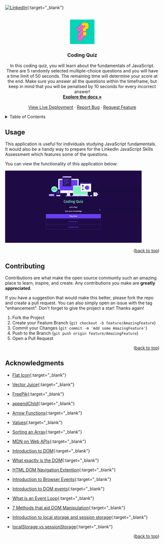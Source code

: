 <a name="readme-top"></a>

[![LinkedIn][linkedin-shield]][linkedin-url]{:target="_blank"}

<!-- PROJECT LOGO -->
<br />
<div align="center">
  <a target="_blank" href="https://github.com/XchHarutyunyan/coding-quiz">
    <img src="assets/images/readmelogo.jpg" alt="Logo" width="80" height="80">
  </a>

<h3 align="center">Coding Quiz</h3>

  <p align="center">
  In this coding quiz, you will learn about the fundamentals of JavaScript. There are 5 randomly selected multiple-choice questions and you will have a time limit of 50 seconds. The remaining time will determine your score at the end. Make sure you answer all the questions within the timeframe, but keep in mind that you will be penalised by 10 seconds for every incorrect answer!

<br />
<a target="_blank" href="https://github.com/XchHarutyunyan/coding-quiz"><strong>Explore the docs »</strong></a>
<br />
<br />
<a target="_blank" href="https://XchHarutyunyan.github.io/coding-quiz/">View Live Deployment</a>
·
<a target="_blank" href="https://github.com/XchHarutyunyan/coding-quiz/issues">Report Bug</a>
·
<a target="_blank" href="https://github.com/XchHarutyunyan/coding-quiz/issues">Request Feature</a>

  </p>
</div>

<!-- TABLE OF CONTENTS -->
<details>
  <summary>Table of Contents</summary>
  <ol>
    <li><a href="#usage">Usage</a></li>
    <li><a href="#contributing">Contributing</a></li>
    <li><a href="#acknowledgments">Acknowledgments</a></li>
  </ol>
</details>

## Usage

This application is useful for individuals studying JavaScript fundamentals. It would also be a handy way to prepare for the LinkedIn JavaScript Skills Assessment which features some of the questions.

You can view the functionality of this application below:

![Coding Quiz](assets/images/usagegif.gif)

<p align="right">(<a href="#readme-top">back to top</a>)</p>

<!-- CONTRIBUTING -->

## Contributing

Contributions are what make the open source community such an amazing place to learn, inspire, and create. Any contributions you make are **greatly appreciated**.

If you have a suggestion that would make this better, please fork the repo and create a pull request. You can also simply open an issue with the tag "enhancement".
Don't forget to give the project a star! Thanks again!

1. Fork the Project
2. Create your Feature Branch (`git checkout -b feature/AmazingFeature`)
3. Commit your Changes (`git commit -m 'Add some AmazingFeature'`)
4. Push to the Branch (`git push origin feature/AmazingFeature`)
5. Open a Pull Request

<p align="right">(<a href="#readme-top">back to top</a>)</p>

## Acknowledgments

- [Flat Icon](https://www.flaticon.com/free-icon/podium_548481?related_id=548440&origin=search){:target="_blank"}
- [Vector Juice](https://www.freepik.com/author/vectorjuice){:target="_blank"}
- [FreePik](https://www.freepik.com/free-vector/question-mark-layered-3d-vector-font_18919699.htm#query=quiz&position=31&from_view=search&track=sph){:target="_blank"}
- [appendChild](https://developer.mozilla.org/en-US/docs/Web/API/Node/appendChild){:target="_blank"}
- [Arrow Functions](https://www.w3schools.com/js/js_arrow_function.asp){:target="_blank"}
- [Values](https://stackoverflow.com/questions/11563638/how-do-i-get-the-value-of-text-input-field-using-javascript){:target="_blank"}
- [Sorting an Array](https://stackoverflow.com/questions/5876424/sort-array-of-objects){:target="_blank"}
- [MDN on Web APIs](https://developer.mozilla.org/en-US/docs/Learn/JavaScript/Client-side_web_APIs/Introduction){:target="_blank"}
- [Introduction to DOM](https://www.youtube.com/watch?v=-0ZcldkGlt8){:target="_blank"}

- [What exactly is the DOM](https://bitsofco.de/what-exactly-is-the-dom/){:target="_blank"}
- [HTML DOM Navigation Extention](https://chrome.google.com/webstore/detail/html-dom-navigation/eimpgjcahblfpdgiknmbmglcafegimil/){:target="_blank"}
- [Introduction to Browser Events](https://javascript.info/introduction-browser-events){:target="_blank"}
- [Introduction to DOM events](https://www.smashingmagazine.com/2013/11/an-introduction-to-dom-events/){:target="_blank"}
- [What is an Event Loop](https://www.youtube.com/watch?v=8aGhZQkoFbQ){:target="_blank"}
- [7 Methods that aid DOM Manipulation](https://dev.to/desoga/7-javascript-methods-that-aids-dom-manipulation-kkj){:target="_blank"}
- [Introduction to local storage and session storage](https://alligator.io/js/introduction-localstorage-sessionstorage/){:target="_blank"}
- [localStorage vs sessionStorage](https://dev.to/caffiendkitten/localstorage-vs-sessionstorage-f9k){:target="_blank"}

<p align="right">(<a href="#readme-top">back to top</a>)</p>

<!-- MARKDOWN LINKS & IMAGES -->

[linkedin-shield]: https://img.shields.io/badge/-LinkedIn-black.svg?style=for-the-badge&logo=linkedin&colorB=555
[linkedin-url]: https://www.linkedin.com/in/xch-harutyunyan
[product-screenshot]: assets/images/screenshot.png
